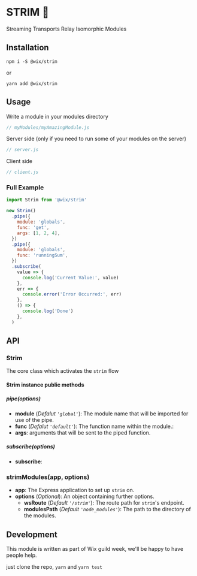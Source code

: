 # STRIM 🌊

Streaming Transports Relay Isomorphic Modules

## Installation

`npm i -S @wix/strim`

or

`yarn add @wix/strim`

## Usage
Write a module in your modules directory
```js
// myModules/myAmazingModule.js
```

Server side (only if you need to run some of your modules on the server)
```js
// server.js
```

Client side
```js
// client.js
```

### Full Example

```js
import Strim from '@wix/strim'

new Strim()
  .pipe({
    module: 'globals',
    func: 'get',
    args: [1, 2, 4],
  })
  .pipe({
    module: 'globals',
    func: 'runningSum',
  })
  .subscribe(
    value => {
      console.log('Current Value:', value)
    },
    err => {
      console.error('Error Occurred:', err)
    },
    () => {
      console.log('Done')
    },
  )
```

## API

### Strim
The core class which activates the `strim` flow
#### Strim instance public methods
##### pipe(options)
* __module__ (*Defalut `'global'`*): The module name that will be imported for use of the pipe.
* __func__ (*Defalut `'default'`*): The function name within the module.:
* __args__: arguments that will be sent to the piped function.

##### subscribe(options)
* __subscribe__:


### strimModules(app, options)
* __app__: The Express application to set up `strim` on.
* __options__ (*Optional*): An object containing further options.
  * __wsRoute__ (*Default `'/strim'`*): The route path for `strim`'s endpoint.
  * __modulesPath__ (*Default `'node_modules'`*): The path to the directory of the modules.

## Development
This module is written as part of Wix guild week, we'll be happy to have people help.

just clone the repo, `yarn` and `yarn test`
